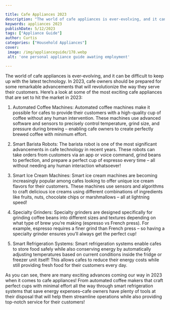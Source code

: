 ```yaml
---

title: Cafe Appliances 2023
description: "The world of cafe appliances is ever-evolving, and it can be difficult to keep up with the latest technology. In 2023, cafe owners...learn more"
keywords: appliances 2023
publishDate: 5/12/2023
tags: ["Appliance Guide"]
author: Curtis
categories: ["Household Appliances"]
cover: 
 image: /img/applianceguide/178.webp
 alt: 'one personal appliance guide awating employment'

---
```


The world of cafe appliances is ever-evolving, and it can be difficult to keep up with the latest technology. In 2023, cafe owners should be prepared for some remarkable advancements that will revolutionize the way they serve their customers. Here’s a look at some of the most exciting cafe appliances that are set to hit the market in 2023:

1. Automated Coffee Machines: Automated coffee machines make it possible for cafes to provide their customers with a high-quality cup of coffee without any human intervention. These machines use advanced software and sensors to precisely control temperature, grind size, and pressure during brewing – enabling cafe owners to create perfectly brewed coffee with minimum effort. 

2. Smart Barista Robots: The barista robot is one of the most significant advancements in cafe technology in recent years. These robots can take orders from customers via an app or voice command, grind beans to perfection, and prepare a perfect cup of espresso every time – all without needing any human interaction whatsoever! 

3. Smart Ice Cream Machines: Smart ice cream machines are becoming increasingly popular among cafes looking to offer unique ice cream flavors for their customers. These machines use sensors and algorithms to craft delicious ice creams using different combinations of ingredients like fruits, nuts, chocolate chips or marshmallows – all at lightning speed! 

4. Specialty Grinders: Specialty grinders are designed specifically for grinding coffee beans into different sizes and textures depending on what type of brew you’re making (espresso vs French press). For example, espresso requires a finer grind than French press – so having a specialty grinder ensures you’ll always get the perfect cup! 

5. Smart Refrigeration Systems: Smart refrigeration systems enable cafes to store food safely while also conserving energy by automatically adjusting temperatures based on current conditions inside the fridge or freezer unit itself! This allows cafes to reduce their energy costs while still providing fresh food for their customers every day. 

 As you can see, there are many exciting advances coming our way in 2023 when it comes to cafe appliances! From automated coffee makers that craft perfect cups with minimal effort all the way through smart refrigeration systems that save energy expenses–cafe owners have plenty of tools at their disposal that will help them streamline operations while also providing top-notch service for their customers!
